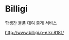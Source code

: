 <h1>Billigi</h1>
<p>학생간 물품 대여 중계 서비스</p>
<a href="http://www.billigi.p-e.kr:8181/">http://www.billigi.p-e.kr:8181/</a>
